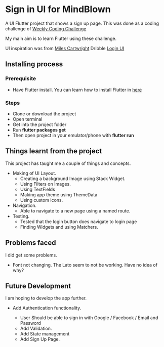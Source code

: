 # Sign in UI for MindBlown

A UI Flutter project that shows a sign up page. This was done as a coding challenge of [Weekly Coding Challenge](https://www.florin-pop.com/blog/2019/03/double-slider-sign-in-up-form/)

My main aim is to learn Flutter using these challenge.

UI inspiration was from [Miles Cartwright](https://dribbble.com/mcartw20) Dribble [Login UI](https://dribbble.com/shots/6478687-MINDBODY-app-login)

## Installing process

### Prerequisite

- Have Flutter install. You can learn how to install Flutter in [here](https://flutter.dev/docs/get-started/install)

### Steps

- Clone or download the project
- Open terminal
- Get into the project folder
- Run **flutter packages get**
- Then open project in your emulator/phone with **flutter run**

## Things learnt from the project

This project has taught me a couple of things and concepts.

- Making of UI Layout.
  - Creating a background Image using Stack Widget.
  - Using Filters on Images.
  - Using TextFields
  - Making app theme using ThemeData
  - Using custom icons.
- Navigation.
  - Able to navigate to a new page using a named route.
- Testing.
  - Tested that the login button does navigate to login page
  - Finding Widgets and using Matchers.

## Problems faced

I did get some problems.

- Font not changing. The Lato seem to not be working. Have no idea of why?

## Future Development

I am hoping to develop the app further.

- Add Authentication functionality.

  - User Should be able to sign in with Google / Facebook / Email and Password
  - Add Validation.
  - Add State management
  - Add Sign Up Page.
